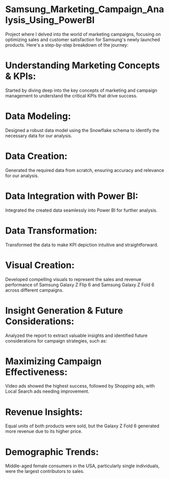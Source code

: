# Samsung_Marketing_Campaign_Analysis_Using_PowerBI
Project where I delved into the world of marketing campaigns, focusing on optimizing sales and customer satisfaction for Samsung's newly launched products. Here's a step-by-step breakdown of the journey:

# Understanding Marketing Concepts & KPIs:
Started by diving deep into the key concepts of marketing and campaign management to understand the critical KPIs that drive success.

# Data Modeling:
Designed a robust data model using the Snowflake schema to identify the necessary data for our analysis.

# Data Creation:
Generated the required data from scratch, ensuring accuracy and relevance for our analysis.

# Data Integration with Power BI:
Integrated the created data seamlessly into Power BI for further analysis.

# Data Transformation:
Transformed the data to make KPI depiction intuitive and straightforward.

# Visual Creation:
Developed compelling visuals to represent the sales and revenue performance of Samsung Galaxy Z Flip 6 and Samsung Galaxy Z Fold 6 across different campaigns.

# Insight Generation & Future Considerations:
Analyzed the report to extract valuable insights and identified future considerations for campaign strategies, such as:

# Maximizing Campaign Effectiveness: 
Video ads showed the highest success, followed by Shopping ads, with Local Search ads needing improvement.
# Revenue Insights: 
Equal units of both products were sold, but the Galaxy Z Fold 6 generated more revenue due to its higher price.
# Demographic Trends: 
Middle-aged female consumers in the USA, particularly single individuals, were the largest contributors to sales.
